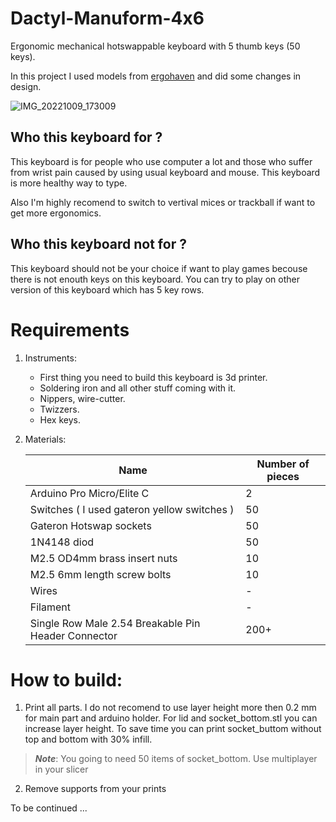 # Dactyl-Manuform-4x6
Ergonomic mechanical hotswappable keyboard with 5 thumb keys (50 keys).

In this project I used models from [ergohaven](https://github.com/ergohaven/dactyl-keyboard/releases/tag/stls) and did some changes in design.

![IMG_20221009_173009](https://user-images.githubusercontent.com/59201286/194765486-78137f55-119f-4496-9d43-d4d2ce8fb5ef.jpg)


## Who this keyboard for ? 

This keyboard is for people who use computer a lot and those who suffer from wrist pain caused by using usual keyboard and mouse. This keyboard is more healthy way to type.

Also I'm highly recomend to switch to vertival mices or trackball if want to get more ergonomics.

## Who this keyboard not for ?

This keyboard should not be your choice if want to play games becouse there is not enouth keys on this keyboard. You can try to play on other version of this keyboard which has 5 key rows.

# Requirements

1. Instruments:

    - First thing you need to build this keyboard is 3d printer.
    - Soldering iron and all other stuff coming with it.
    - Nippers, wire-cutter.
    - Twizzers.
    - Hex keys.
    
2. Materials:
   
    | Name | Number of pieces |
    | ---- | ------ |
    | Arduino Pro Micro/Elite C | 2 |
    | Switches ( I used gateron yellow switches ) | 50 |
    | Gateron Hotswap sockets | 50 |
    | 1N4148 diod | 50 |
    | M2.5 OD4mm brass insert nuts | 10 |
    | M2.5 6mm length screw bolts | 10 |
    | Wires | - |
    | Filament | - |
    | Single Row Male 2.54 Breakable Pin Header Connector | 200+ |
    
# How to build:

1. Print all parts. I do not recomend to use layer height more then 0.2 mm for main part and arduino holder. For lid and socket_bottom.stl you can increase layer height. To save time you can print socket_buttom without top and bottom with 30% infill. 
> **_Note_**: You going to need 50 items of socket_bottom. Use multiplayer in your slicer

2. Remove supports from your prints

To be continued ...

